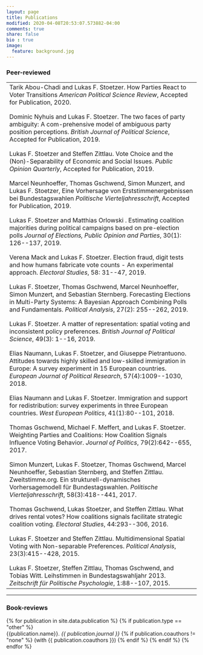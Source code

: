 ```yaml
---
layout: page
title: Publications
modified: 2020-04-08T20:53:07.573882-04:00
comments: true
share: false
bio : true
image:
  feature: background.jpg
---
```



<h3>Peer-reviewed</h3>

<table>

  <tr valign="top">
<td class="bibtexitem">
Tarik Abou-Chadi and Lukas F. Stoetzer. How Parties React to Voter Transitions  <em>American Political Science Review</em>, Accepted for Publication, 2020.
</td>
</tr>


<tr class="spacer"><td></td></tr>
<tr class="spacer"><td></td></tr>

  <tr valign="top">
<td class="bibtexitem">
Dominic Nyhuis and  Lukas F. Stoetzer. The two faces of party ambiguity: A com-prehensive  model  of  ambiguous  party  position  perceptions. <em>British Journal of Political Science</em>, Accepted for Publication, 2019.
</td>
</tr>

<tr class="spacer"><td></td></tr>
<tr class="spacer"><td></td></tr>

<tr valign="top">
<td class="bibtexitem">
Lukas F. Stoetzer and  Steffen Zittlau.
Vote Choice and the (Non)-Separability of Economic and Social Issues.
 <em>Public Opinion Quarterly</em>, Accepted for Publication, 2019.
</td>
</tr>

<tr class="spacer"><td></td></tr>
<tr class="spacer"><td></td></tr>

<tr valign="top">
<td class="bibtexitem">
Marcel Neunhoeffer, Thomas Gschwend, Simon Munzert, and Lukas F. Stoetzer, Eine Vorhersage  von  Erststimmenergebnissen  bei  Bundestagswahlen  <em>Politische Vierteljahresschrift</em>, Accepted for Publication, 2019.
</td>
</tr>


<tr class="spacer"><td></td></tr>
<tr class="spacer"><td></td></tr>

<tr valign="top">
<td class="bibtexitem">
Lukas F. Stoetzer and  Matthias Orlowski .
Estimating coalition majorities during political campaigns based on pre-election polls
 <em>Journal of Elections, Public Opinion and Parties</em>, 30(1): 126--137, 2019.
</td>
</tr>

<tr class="spacer"><td></td></tr>
<tr class="spacer"><td></td></tr>

<tr valign="top">
<td class="bibtexitem">
Verena Mack and Lukas&nbsp;F. Stoetzer.
 Election fraud, digit tests and how humans fabricate vote counts -
  An experimental approach.
 <em>Electoral Studies</em>, 58: 31--47, 2019.
</td>
</tr>

<tr class="spacer"><td></td></tr>
<tr class="spacer"><td></td></tr>

<tr valign="top">
<td class="bibtexitem">
Lukas&nbsp;F. Stoetzer, Thomas Gschwend, Marcel Neunhoeffer, Simon Munzert, and  Sebastian Sternberg.
 Forecasting Elections in Multi-Party Systems: A Bayesian Approach
  Combining Polls and Fundamentals.
 <em>Political Analysis</em>, 27(2): 255--262, 2019.
</td>
</tr>

<tr class="spacer"><td></td></tr>
<tr class="spacer"><td></td></tr>

<tr valign="top">
<td class="bibtexitem">
Lukas&nbsp;F. Stoetzer.
 A matter of representation: spatial voting and inconsistent policy preferences. <em>British Journal of Political Science</em>, 49(3): 1--16, 2019. 
</td>
</tr>

<tr class="spacer"><td></td></tr>
<tr class="spacer"><td></td></tr>

<tr valign="top">
<td class="bibtexitem">
Elias Naumann, Lukas F. Stoetzer, and Giuseppe Pietrantuono.
 Attitudes towards highly skilled and low-skilled immigration in
  Europe: A survey experiment in 15 European countries.
 <em>European Journal of Political Research</em>, 57(4):1009--1030, 2018.
</td>
</tr>

<tr class="spacer"><td></td></tr>
<tr class="spacer"><td></td></tr>

<tr valign="top">
<td class="bibtexitem">
Elias Naumann and Lukas&nbsp;F. Stoetzer.
 Immigration and support for redistribution: survey experiments in
  three European countries.
 <em>West European Politics</em>, 41(1):80--101, 2018.
</td>
</tr>

<tr class="spacer"><td></td></tr>
<tr class="spacer"><td></td></tr>

<tr valign="top">
<td class="bibtexitem">
Thomas Gschwend, Michael&nbsp;F. Meffert, and Lukas&nbsp;F. Stoetzer.
 Weighting Parties and Coalitions: How Coalition Signals Influence
  Voting Behavior.
 <em>Journal of Politics</em>, 79(2):642--655, 2017.
</td>
</tr>


<tr class="spacer"><td></td></tr>
<tr class="spacer"><td></td></tr>

<tr valign="top">
<td class="bibtexitem">
Simon Munzert, Lukas&nbsp;F. Stoetzer, Thomas Gschwend, Marcel Neunhoeffer,
  Sebastian Sternberg, and Steffen Zittlau.
 Zweitstimme.org. Ein strukturell-dynamisches Vorhersagemodell
  f&uuml;r Bundestagswahlen.
 <em>Politische Vierteljahresschrift</em>, 58(3):418--441, 2017.
</td>
</tr>

<tr class="spacer"><td></td></tr>
<tr class="spacer"><td></td></tr>

<tr valign="top">
<td class="bibtexitem">
Thomas Gschwend, Lukas Stoetzer, and Steffen Zittlau.
 What drives rental votes? How coalitions signals facilitate
  strategic coalition voting.
 <em>Electoral Studies</em>, 44:293--306, 2016.
</td>
</tr>

<tr class="spacer"><td></td></tr>
<tr class="spacer"><td></td></tr>

<tr valign="top">
<td class="bibtexitem">
Lukas&nbsp;F. Stoetzer and Steffen Zittlau.
 Multidimensional Spatial Voting with Non-separable Preferences.
 <em>Political Analysis</em>, 23(3):415--428, 2015.
</td>
</tr>

<tr class="spacer"><td></td></tr>
<tr class="spacer"><td></td></tr>

<tr valign="top">
<td class="bibtexitem">
Lukas&nbsp;F. Stoetzer, Steffen Zittlau, Thomas Gschwend, and Tobias Witt.
 Leihstimmen in Bundestagswahljahr 2013.
 <em>Zeitschrift f&uuml;r Politische Psychologie</em>, 1:88--107,
  2015.
</td>
</tr>

</table>

<hr>

<h3>Book-reviews</h3>

<dl>
{% for publication in site.data.publication %}
	{% if publication.type == "other" %}
  	<dt>  {{publication.name}}. <i>{{ publication.journal }}</i>
  	{% if publication.coauthors != "none" %} (with {{ publication.coauthors }})
	{% endif %}
	{% endif %}
{% endfor %}
</dl>
